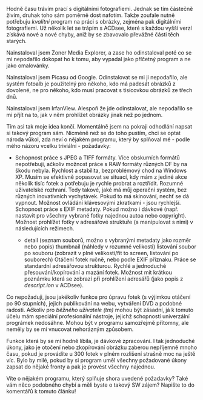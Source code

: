 <!-- dcterms:identifier = riderweblog#181 -->
<!-- dcterms:title = Existuje profesionální software na zpracování fotek? -->
<!-- dcterms:abstract = Jsem na pokraji zoufalství: Existuje výrobce programu na správu digitálních fotek, který za svou primární cílovou skupinu nepovažuje teenagery? -->
<!-- np9:categoryId = 2 -->
<!-- x4w:category = Lidé a jiná zvěř -->
<!-- np9:authorId = 1 -->
<!-- np9:authorEmail = michal.valasek@altairis.cz -->
<!-- dcterms:creator = Michal Altair Valášek -->
<!-- dcterms:created = 2004-10-29T02:55:35.787+02:00 -->
<!-- dcterms:dateAccepted = 2004-10-29T02:55:35.787+02:00 -->

Hodně času trávím prací s digitálními fotografiemi. Jednak se tím částečně živím, druhak toho sám poměrně dost nafotím. Takže zoufale nutně potřebuju *kvalitní* program na práci s obrázky, zejména pak digitálními fotografiemi. Už několik let se trápím s ACDsee, které s každou vyšší verzí získává nové a nové chyby, aniž by se zbavovalo převážné části těch starých.

Nainstaloval jsem Zoner Media Explorer, a zase ho odinstaloval poté co se mi nepodařilo dokopat ho k tomu, aby vypadal jako příčetný program a ne jako omalovánky.

Nainstaloval jsem Picasu od Google. Odinstalovat se mi ji nepodařilo, ale systém fotoalb je použitelný pro někoho, kdo má padesát obrázků z dovolené, ne pro někoho, kdo musí pracovat s tisícovkou obrázků ze třech dnů.

Nainstaloval jsem IrfanView. Alespoň že jde odinstalovat, ale nepodařilo se mi přjít na to, jak v něm prohlížet obrázky jinak než po jednom.

Tím asi tak moje idea končí. Momentálně jsem na pokraji odhodlání napsat si takový program sám. Nicméně než se do toho pustím, chci se optat národa vůkol, zda neví o nějakém programu, který by splňoval mé - podle mého názoru vcelku triviální - požadavky:

*   Schopnost práce s JPEG a TIFF formáty. Více obskurních formátů nepotřebuji, ačkoliv možnost práce s RAW formáty různých DF by na škodu nebyla. Rychlost a stabilita, bezproblémový chod na Windows XP. Musím se efektivně popasovat se situací, kdy mám z jediné akce několik tisíc fotek a potřebuju je rychle probrat a roztřídit. Rozumné uživatelské rozhraní. Tedy takové, jaké má můj operační systém, bez různých inovativních vychytávek. Pokud to má skinování, nechť se dá vypnout. Možnost ovládání klávesovými zkratkami - jsou rychlejší. Schopnost práce s EXIF metadaty. Pokud možno i dávkové (např. nastavit pro všechny vybrané fotky najednou autoa nebo copyright). Možnost prohlížet fotky v adresářové struktuře (a manipulovat s nimi) v následujících režimech. 

    *   detail (seznam souborů, možno s vybranými metadaty jako rozměr nebo popis) thumbnail (náhledy v rozumné velikosti) listování soubor po souboru (zobrazit v plné velikosti/fit to screen, listování po souborech) Otáčení fotek ručně, nebo podle EXIF příznaku. Práce se standardní adresářovou strukturou. Rychlé a jednoduché přesouvání/kopírování a mazání fotek. Možnost mít krátkou poznámku která se zobrazí při prohlížení adresářů (jako popis z *descript.ion* v ACDsee). 

Co nepožaduji, jsou jakékoliv funkce pro úpravu fotek (s výjimkou otáčení po 90 stupních), jejich publikování na webu, vytváření DVD a podobné radosti. Ačkoliv pro *běžného uživatele (tm)* mohou být zásadní, já k tomuto účelu mám speciální profesionální nástroje, jejichž schopností univerzální prográmek nedosáhne. Mohou být v programu samozřejmě přítomny, ale neměly by se mi vnucovat nehorázným způsobem.

Funkce která by se mi hodně líbila, je dávkové zpracování. I tak jednoduché úkony, jako je otočení nebo zkopírování obrázku zaberou nepříjemně mnoho času, pokud je provádíte u 300 fotek v plném rozlišení strašně moc na ještě víc. Bylo by milé, pokud by si program uměl všechny požadované úkony zapsat do nějaké fronty a pak je provést všechny najednou.

Víte o nějakém programu, který splňuje shora uvedené požadavky? Také vám něco podobného chybí a měli byste o takový SW zájem? Napište to do komentářů k tomuto článku!